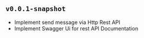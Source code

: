 ## `v0.0.1-snapshot`

- Implement send message via Http Rest API
- Implement Swagger Ui for rest API Documentation
